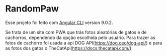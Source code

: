 # RandomPaw

Esse projeto foi feito com [Angular CLI](https://github.com/angular/angular-cli) version 9.0.2.

Se trata de um site com PWA que trás fotos aleatórias de gatos e de cachorros, dependendo da opção escolhida pelo usuário. Para trazer as fotos de cachorro foi usada a api  DOG API(https://dog.ceo/dog-api/) e para as fotos dos gatos o TheCatApi(https://docs.thecatapi.com/)
